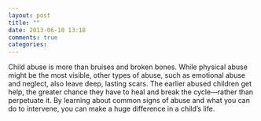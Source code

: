 ```yaml
---
layout: post
title: ""
date: 2013-06-10 13:18
comments: true
categories: 
---
```

Child abuse is more than bruises and broken bones. While physical abuse might be the most visible, other types of abuse, such as emotional abuse and neglect, also leave deep, lasting scars. The earlier abused children get help, the greater chance they have to heal and break the cycle—rather than perpetuate it. By learning about common signs of abuse and what you can do to intervene, you can make a huge difference in a child’s life.
